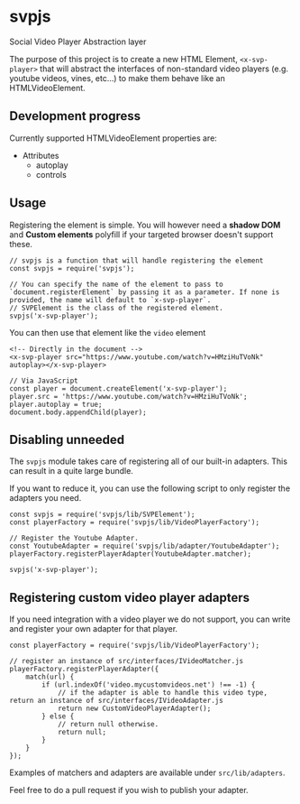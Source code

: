 # svpjs
Social Video Player Abstraction layer

The purpose of this project is to create a new HTML Element, `<x-svp-player>` that will abstract the interfaces of non-standard video players (e.g. youtube videos, vines, etc...) to make them behave like an HTMLVideoElement.

## Development progress

Currently supported HTMLVideoElement properties are:

- Attributes
    - autoplay
    - controls

## Usage

Registering the element is simple. You will however need a **shadow DOM** and **Custom elements** polyfill if your targeted browser doesn't support these.

```
// svpjs is a function that will handle registering the element
const svpjs = require('svpjs');

// You can specify the name of the element to pass to `document.registerElement` by passing it as a parameter. If none is provided, the name will default to `x-svp-player`.
// SVPElement is the class of the registered element.
svpjs('x-svp-player');
```

You can then use that element like the `video` element

```
<!-- Directly in the document -->
<x-svp-player src="https://www.youtube.com/watch?v=HMziHuTVoNk" autoplay></x-svp-player>
```

```
// Via JavaScript
const player = document.createElement('x-svp-player');
player.src = 'https://www.youtube.com/watch?v=HMziHuTVoNk';
player.autoplay = true;
document.body.appendChild(player);
```

## Disabling unneeded

The `svpjs` module takes care of registering all of our built-in adapters. This can result in a quite large bundle.

If you want to reduce it, you can use the following script to only register the adapters you need.

```
const svpjs = require('svpjs/lib/SVPElement');
const playerFactory = require('svpjs/lib/VideoPlayerFactory');

// Register the Youtube Adapter.
const YoutubeAdapter = require('svpjs/lib/adapter/YoutubeAdapter');
playerFactory.registerPlayerAdapter(YoutubeAdapter.matcher);

svpjs('x-svp-player');
```

## Registering custom video player adapters

If you need integration with a video player we do not support, you can write and register your own adapter for that player.

```
const playerFactory = require('svpjs/lib/VideoPlayerFactory');

// register an instance of src/interfaces/IVideoMatcher.js
playerFactory.registerPlayerAdapter({
    match(url) {
        if (url.indexOf('video.mycustomvideos.net') !== -1) {
            // if the adapter is able to handle this video type, return an instance of src/interfaces/IVideoAdapter.js
            return new CustomVideoPlayerAdapter();
        } else {
            // return null otherwise.
            return null;
        }
    }
});
```

Examples of matchers and adapters are available under `src/lib/adapters`.

Feel free to do a pull request if you wish to publish your adapter.
